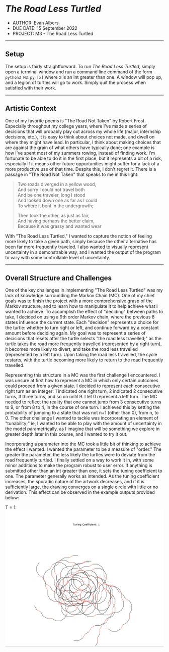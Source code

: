 # *The Road Less Turtled*

* AUTHOR: Evan Albers
* DUE DATE: 15 September 2022
* PROJECT: M3 - The Road Less Turtled

****

## Setup
The setup is fairly straightforward. To run *The Road Less Turtled*, simply open a terminal window and run a command line command of the form `python3 M3.py [x]` where x is an int greater than one. A window will pop up, and a legion of turtles will go to work. Simply quit the process when satisfied with their work.  

***

## Artistic Context
One of my favorite poems is "The Road Not Taken" by Robert Frost. Especially throughout my college years, where I've made a series of decisions that will probably play out across my whole life (major, internship decisions, etc.), it is easy to think about choices not made,
and dwell on where they might have lead. In particular, I think about making choices that are against the grain of what others have typically done; one example is how I've spent most of my summers rowing, instead of finding work. I'm fortunate to be able to do it in the first place, but it represents a bit of a risk, especially if it means other future oppurtunities might suffer for a lack of a more productive use of that time. Despite this, I don't regret it. There is a passage in "The Road Not Taken" that speaks to me in this light:

> Two roads diverged in a yellow wood,  
> And sorry I could not travel both  
> And be one traveler, long I stood  
> And looked down one as far as I could  
> To where it bent in the undergrowth;
>
>Then took the other, as just as fair,  
>And having perhaps the better claim,  
>Because it was grassy and wanted wear  

With "The Road Less Turtled," I wanted to capture the notion of feeling more likely to take a given path, simply because the other alternative has been far more frequently traveled. I also wanted to visually represent uncertainty in a demonstrable way, and I wanted the output of the program to vary with some controllable level of uncertainty.  

***  

## Overall Structure and Challenges 
One of the key challenges in implementing "The Road Less Turtled" was my 
lack of knowledge surrounding the Markov Chain (MC). One of my chief goals was to finish the project with a more comprehensive grasp of the Markov structure, and to learn how to manipulate it to help achieve what I wanted to achieve. To accomplish the effect of "deciding" between paths to take, I decided on using a 9th order Markov chain, where the previous 8 states influence the current state. Each "decision" represents a choice for the turtle: whether to turn right or left, and continue forward by a constant amount before deciding again. My goal was to represent a series of decisions that resets after the turtle selects "the road less travelled;" as the turtle takes the road more frequently travelled (represented by a right turn), it becomes more likely to divert, and take the road less travelled (represented by a left turn). Upon taking the road less travelled, the cycle restarts, with the turtle becoming more likely to return to the road frequently travelled.  

Representing this structure in a MC was the first challenge I encountered. I was unsure at first how to represent a MC in which only certain outcomes could proceed from a given state. I decided to represent each consecutive right turn as an integer: 1 indicated one right turn, 2 indicated 2 consecutive turns, 3 three turns, and so on until 9. I let 0 represent a left turn. The MC needed to reflect the reality that one cannot jump from 3 consecutive turns to 9, or from 8 to 4, in the course of one turn. I achieved this by setting the probability of jumping to a state that was not n+1 (other than 0), from n, to 0. The other challenge I wanted to tackle was incorporating an element of "tunability;" ie, I wanted to be able to play with the amount of uncertainty in the model parametrically, as I imagine that will be something we explore in greater depth later in this course, and I wanted to try it out.  

Incorporating a parameter into the MC took a little bit of thinking to achieve the effect I wanted. I wanted the parameter to be a measure of "order." The greater the parameter, the less likely the turtles were to deviate from the road frequently turtled. I finally settled on a way to work it in, with some minor additions to make the program robust to user error. If anything is submitted other than an int greater than one, it sets the tuning coefficient to one. The parameter generally works as intended. As the tuning coefficient increases, the sporadic nature of the artwork decreases, and if it is sufficiently large, the drawing converges on a single circle with little or no derivation. This effect can be observed in the example outputs provided below:  

T = 1:  
![](T1.png)




